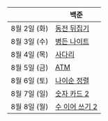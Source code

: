 |              | 백준                                                   |
| ------------ | ------------------------------------------------------ |
| 8월 2일 (화) | [동전 뒤집기](https://www.acmicpc.net/problem/1285)    |
| 8월 3일 (수) | [병든 나이트](https://www.acmicpc.net/problem/1783)    |
| 8월 4일 (목) | [사다리](https://www.acmicpc.net/problem/2022)         |
| 8월 5일 (금) | [ATM](https://www.acmicpc.net/problem/11399)           |
| 8월 6일 (토) | [나이순 정렬](https://www.acmicpc.net/problem/10814)   |
| 8월 7일 (일) | [숫자 카드 2](https://www.acmicpc.net/problem/10816)   |
| 8월 8일 (월) | [수 이어 쓰기 2](https://www.acmicpc.net/problem/1790) |

